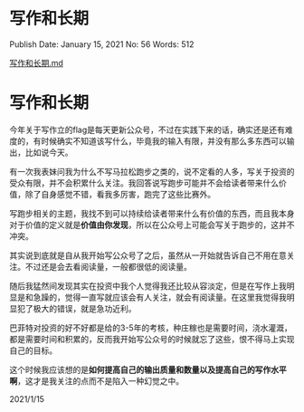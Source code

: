 # 写作和长期

Publish Date: January 15, 2021
No: 56
Words: 512

[写作和长期.md](%E5%86%99%E4%BD%9C%E5%92%8C%E9%95%BF%E6%9C%9F%20f2b6c45e55444e76a5659d5218ef9ff7.md)

# 写作和长期

今年关于写作立的flag是每天更新公众号，不过在实践下来的话，确实还是还有难度的，有时候确实不知道该写什么，毕竟我的输入有限，并没有那么多东西可以输出，比如说今天。

有一次我表妹问我为什么不写马拉松跑步之类的，说不定看的人多，写关于投资的受众有限，并不会积累什么关注。我回答说写跑步可能并不会给读者带来什么价值，除了自身感觉不错，看我多厉害，跑完了这些比赛外。

写跑步相关的主题，我找不到可以持续给读者带来什么有价值的东西，而且我本身对于价值的定义就是**价值由你发现**，所以在公众号上可能会写关于跑步的，这并不冲突。

其实说到底就是自从我开始写公众号了之后，虽然从一开始就告诉自己不用在意关注。不过还是会去看阅读量，一般都很低的阅读量。

随后我猛然间发现其实在投资中我个人觉得我还比较从容淡定，但是在写作上我明显是和急躁的，觉得一直写就应该会有人关注，就会有阅读量。在这里我觉得我明显犯了极大的错误，就是急功近利。

巴菲特对投资的好不好都是给的3-5年的考核，种庄稼也是需要时间，浇水灌溉，都是需要时间和积累的，反而我开始写公众号的时候就忘了这些，恨不得马上实现自己的目标。

这个时候我应该想的是**如何提高自己的输出质量和数量以及提高自己的写作水平啊**，这才是我关注的点而不是陷入一种幻觉之中。

2021/1/15